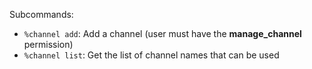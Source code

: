 Subcommands:

* `%channel add`: Add a channel (user must have the **manage_channel** permission)
* `%channel list`: Get the list of channel names that can be used
